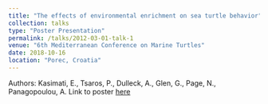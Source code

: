 ```yaml
---
title: "The effects of environmental enrichment on sea turtle behavior"
collection: talks
type: "Poster Presentation"
permalink: /talks/2012-03-01-talk-1
venue: "6th Mediterranean Conference on Marine Turtles"
date: 2018-10-16
location: "Porec, Croatia"
---
```

Authors: Kasimati, E., Tsaros, P., Dulleck, A., Glen, G., Page, N., Panagopoulou, A.
Link to poster [here](http://constantin-george.github.io/files/EE-Poster-MedCon2018-final.pdf)
